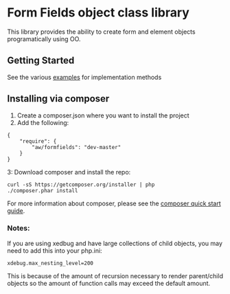 # Form Fields object class library

This library provides the ability to create form and element objects programatically using OO.

## Getting Started
See the various [examples](https://github.com/alexwyett/aw-form-fields/blob/master/aw/formfields/examples/textfield.php) for implementation methods

## Installing via composer
1. Create a composer.json where you want to install the project
2. Add the following:

```
{
	"require": {
		"aw/formfields": "dev-master"	
	}
}
```
3: Download composer and install the repo:

```
curl -sS https://getcomposer.org/installer | php
./composer.phar install
```

For more information about composer, please see the [composer quick start guide](https://getcomposer.org/doc/00-intro.md).


### Notes:

If you are using xedbug and have large collections of child objects, you may need to add this into your php.ini:

`
xdebug.max_nesting_level=200
`

This is because of the amount of recursion necessary to render parent/child objects so the amount of function calls may exceed the default amount.

